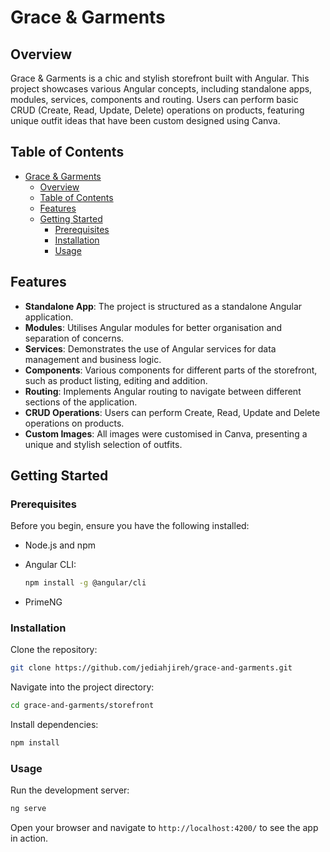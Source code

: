 # Grace & Garments

## Overview

Grace & Garments is a chic and stylish storefront built with Angular. This project showcases various Angular concepts, including standalone apps, modules, services, components and routing. Users can perform basic CRUD (Create, Read, Update, Delete) operations on products, featuring unique outfit ideas that have been custom designed using Canva.

## Table of Contents

- [Grace \& Garments](#grace--garments)
  - [Overview](#overview)
  - [Table of Contents](#table-of-contents)
  - [Features](#features)
  - [Getting Started](#getting-started)
    - [Prerequisites](#prerequisites)
    - [Installation](#installation)
    - [Usage](#usage)

## Features

- **Standalone App**: The project is structured as a standalone Angular application.
- **Modules**: Utilises Angular modules for better organisation and separation of concerns.
- **Services**: Demonstrates the use of Angular services for data management and business logic.
- **Components**: Various components for different parts of the storefront, such as product listing, editing and addition.
- **Routing**: Implements Angular routing to navigate between different sections of the application.
- **CRUD Operations**: Users can perform Create, Read, Update and Delete operations on products.
- **Custom Images**: All images were customised in Canva, presenting a unique and stylish selection of outfits.

## Getting Started

### Prerequisites

Before you begin, ensure you have the following installed:

- Node.js and npm
- Angular CLI:

  ```zsh
  npm install -g @angular/cli
  ```

- PrimeNG

### Installation

Clone the repository:

```zsh
git clone https://github.com/jediahjireh/grace-and-garments.git
```

Navigate into the project directory:

```zsh
cd grace-and-garments/storefront
```

Install dependencies:

```zsh
npm install
```

### Usage

Run the development server:

```zsh
ng serve
```

Open your browser and navigate to `http://localhost:4200/` to see the app in action.
